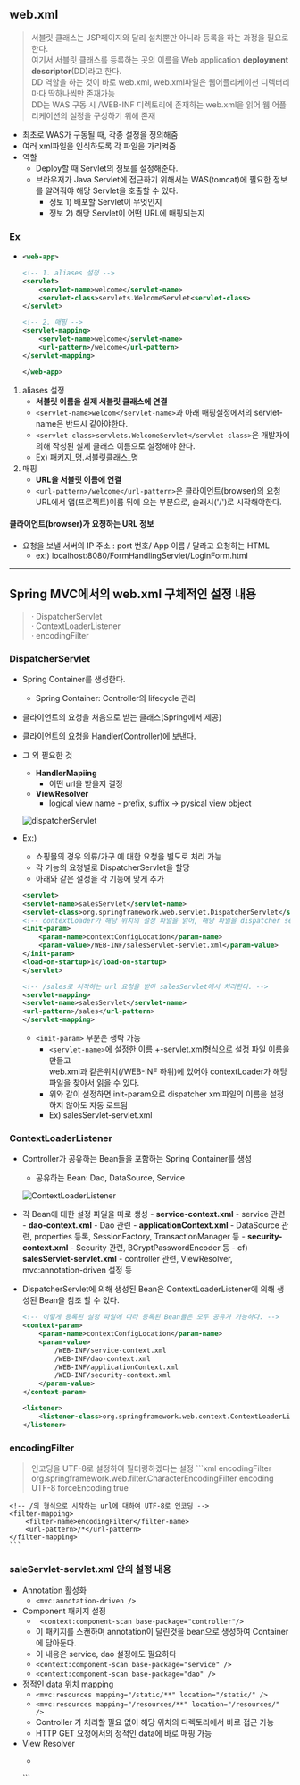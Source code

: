 ## web.xml
> 서블릿 클래스는 JSP페이지와 달리 설치뿐만 아니라 등록을 하는 과정을 필요로한다.<br>여기서 서블릿 클래스를 등록하는 곳의 이름을 Web application **deployment descriptor**(DD)라고 한다.<br>DD 역할을 하는 것이 바로 web.xml, web.xml파일은 웹어플리케이션 디렉터리마다 딱하나씩만 존재가능<br>DD는 WAS 구동 시 /WEB-INF 디렉토리에 존재하는 web.xml을 읽어 웹 어플리케이션의 설정을 구성하기 위해 존재
- 최초로 WAS가 구동될 때, 각종 설정을 정의해줌
- 여러 xml파일을 인식하도록 각 파일을 가리켜줌
- 역할
    - Deploy할 때 Servlet의 정보를 설정해준다.
    - 브라우저가 Java Servlet에 접근하기 위해서는 WAS(tomcat)에 필요한 정보를 알려줘야 해당 Servlet을 호출할 수 있다.
        - 정보 1) 배포할 Servlet이 무엇인지
        - 정보 2) 해당 Servlet이 어떤 URL에 매핑되는지

### Ex
-
    ```xml
    <web-app>

    <!-- 1. aliases 설정 -->
    <servlet>
        <servlet-name>welcome</servlet-name>
        <servlet-class>servlets.WelcomeServlet<servlet-class>
    </servlet>

    <!-- 2. 매핑 -->
    <servlet-mapping>
        <servlet-name>welcome</servlet-name>
        <url-pattern>/welcome</url-pattern>
    </servlet-mapping>

    </web-app>
    ```
1. aliases 설정
    - **서블릿 이름을 실제 서블릿 클래스에 연결**
    -  ```<servlet-name>welcom</servlet-name>```과 아래 매핑설정에서의 servlet-name은 반드시 같아야한다.
    - ```<servlet-class>servlets.WelcomeServlet</servlet-class>```은 개발자에 의해 작성된 실제 클래스 이름으로 설정해야 한다.
    - Ex) 패키지_명.서블릿클래스_명
2. 매핑
    - **URL을 서블릿 이름에 연결**
    - ```<url-pattern>/welcome</url-pattern>```은 클라이언트(browser)의 요청 URL에서 앱(프로젝트)이름 뒤에 오는 부분으로, 슬래시('/')로 시작해야한다.
#### 클라이언트(browser)가 요청하는 URL 정보
- 요청을 보낼 서버의 IP 주소 : port 번호/ App 이름 / 달라고 요청하는 HTML
    - ex:) localhost:8080/FormHandlingServlet/LoginForm.html

---

## Spring MVC에서의 web.xml 구체적인 설정 내용
>   · DispatcherServlet<br>· ContextLoaderListener<br>· encodingFilter
### DispatcherServlet
- Spring Container를 생성한다.
    - Spring Container: Controller의 lifecycle 관리
- 클라이언트의 요청을 처음으로 받는 클래스(Spring에서 제공)
- 클라이언트의 요청을 Handler(Controller)에 보낸다.
- 그 외 필요한 것
    - **HandlerMapiing**
        - 어떤 url을 받을지 결정
    - **ViewResolver**
        - logical view name - prefix, suffix -> pysical view object
        
    ![dispatcherServlet](https://user-images.githubusercontent.com/60641307/82776720-d683f580-9e86-11ea-80b3-67cf3822ebd0.png)

- Ex:) 
    - 쇼핑몰의 경우 의류/가구 에 대한 요청을 별도로 처리 가능
    - 각 기능의 요청별로 DispatcherServlet을 할당
    - 아래와 같은 설정을 각 기능에 맞게 추가

    ```xml
    <servlet>
    <servlet-name>salesServlet</servlet-name>
    <servlet-class>org.springframework.web.servlet.DispatcherServlet</servlet-class>
    <!-- contextLoader가 해당 위치의 설정 파일을 읽어, 해당 파일을 dispatcher servlet으로 만든다. -->
    <init-param>
        <param-name>contextConfigLocation</param-name>
        <param-value>/WEB-INF/salesServlet-servlet.xml</param-value>
    </init-param>
    <load-on-startup>1</load-on-startup>
    </servlet>

    <!-- /sales로 시작하는 url 요청을 받아 salesServlet에서 처리한다. -->
    <servlet-mapping>
    <servlet-name>salesServlet</servlet-name>
    <url-pattern>/sales</url-pattern>
    </servlet-mapping>

    ```
    - ```<init-param>``` 부분은 생략 가능
        - ```<servlet-name>```에 설정한 이름 +-servlet.xml형식으로 설정 파일 이름을 만들고<br> web.xml과 같은위치(/WEB-INF 하위)에 있어야 contextLoader가 해당 파일을 찾아서 읽을 수 있다.
        - 위와 같이 설정하면 init-param으로 dispatcher xml파일의 이름을 설정하지 않아도 자동 로드됨
        - Ex) salesServlet-servlet.xml

### ContextLoaderListener
- Controller가 공유하는 Bean들을 포함하는 Spring Container를 생성
    - 공유하는 Bean: Dao, DataSource, Service

    ![ContextLoaderListener](https://user-images.githubusercontent.com/60641307/82779308-d1c33f80-9e8e-11ea-9d37-9ad0475dfdde.png)

 - 각 Bean에 대한 설정 파일을 따로 생성
        - **service-context.xml**
            - service 관련
        - **dao-context.xml**
            - Dao 관련
        - **applicationContext.xml**
            - DataSource 관련, properties 등록, SessionFactory, TransactionManager 등
        - **security-context.xml**
            - Security 관련, BCryptPasswordEncoder 등
        - cf) **salesServlet-servlet.xml**
            - controller 관련, ViewResolver, mvc:annotation-driven 설정 등
- DispatcherServlet에 의해 생성된 Bean은 ContextLoaderListener에 의해 생성된 Bean을 참조 할 수 있다.
    ```xml
    <!-- 이렇게 등록된 설정 파일에 따라 등록된 Bean들은 모두 공유가 가능하다. -->
    <context-param>
        <param-name>contextConfigLocation</param-name>
        <param-value>
            /WEB-INF/service-context.xml
            /WEB-INF/dao-context.xml
            /WEB-INF/applicationContext.xml
            /WEB-INF/security-context.xml
        </param-value>
    </context-param>

    <listener>
        <listener-class>org.springframework.web.context.ContextLoaderListener</listener-class>
    </listener>

    ```

### encodingFilter
> 인코딩을 UTF-8로 설정하여 필터링하겠다는 설정
    ```xml
    <filter>
        <filter-name>encodingFilter</filter-name>
        <filter-class>org.springframework.web.filter.CharacterEncodingFilter</filter-class>
        <init-param>
            <param-name>encoding</param-name>
            <param-value>UTF-8</param-value>
        </init-param>
        <init-param>
            <param-name>forceEncoding</param-name>
            <param-value>true</param-value>
        </init-param>
    </filter>

    <!-- /의 형식으로 시작하는 url에 대하여 UTF-8로 인코딩 -->
    <filter-mapping>
        <filter-name>encodingFilter</filter-name>
        <url-pattern>/*</url-pattern>
    </filter-mapping>
    ```

### saleServlet-servlet.xml 안의 설정 내용
- Annotation 활성화
    - ```<mvc:annotation-driven />```
- Component 패키지 설정
    - ``` <context:component-scan base-package="controller"/>```
    - 이 패키지를 스캔하며 annotation이 달린것을 bean으로 생성하여 Container에 담아둔다.
    - 이 내용은 service, dao 설정에도 필요하다
    - ```<context:component-scan base-package="service" />```
    - ```<context:component-scan base-package="dao" /> ```
- 정적인 data 위치 mapping
    - ```<mvc:resources mapping="/static/**" location="/static/" />```
    - ```<mvc:resources mapping="/resources/**" location="/resources/" />```
    - Controller 가 처리할 필요 없이 해당 위치의 디렉토리에서 바로 접근 가능
    - HTTP GET 요청에서의 정적인 data에 바로 매핑 가능
- View Resolver
    - ```xml
    <bean class="org.springframework.web.servlet.viewInternalResourceViewResolver">
    <property name="prefix" value="/WEB-INF/views/"/>
    <property name="suffix" value=".jsp"/>
    </bean>
      ```
